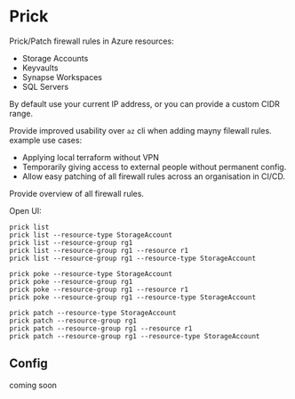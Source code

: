 # Prick

Prick/Patch firewall rules in Azure resources:
- Storage Accounts
- Keyvaults
- Synapse Workspaces
- SQL Servers

By default use your current IP address, or you can provide a custom CIDR range.

Provide improved usability over `az` cli when adding mayny filewall rules.
example use cases:
- Applying local terraform without VPN
- Temporarily giving access to external people without permanent config.
- Allow easy patching of all firewall rules across an organisation in CI/CD.

Provide overview of all firewall rules.

Open UI:
```
prick list 
prick list --resource-type StorageAccount
prick list --resource-group rg1
prick list --resource-group rg1 --resource r1
prick list --resource-group rg1 --resource-type StorageAccount
```

```
prick poke --resource-type StorageAccount
prick poke --resource-group rg1
prick poke --resource-group rg1 --resource r1
prick poke --resource-group rg1 --resource-type StorageAccount
```

```
prick patch --resource-type StorageAccount
prick patch --resource-group rg1
prick patch --resource-group rg1 --resource r1
prick patch --resource-group rg1 --resource-type StorageAccount
```

## Config
coming soon
